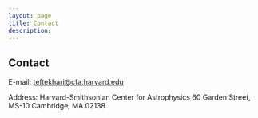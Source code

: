 ```yaml
---
layout: page
title: Contact
description: 
---
```

## Contact
E-mail: [teftekhari@cfa.harvard.edu](teftekhari@cfa.harvard.edu)

Address: Harvard-Smithsonian Center for Astrophysics
60 Garden Street, MS-10
Cambridge, MA 02138
